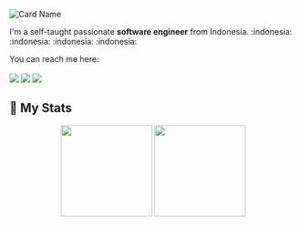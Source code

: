 ![Card Name](https://cardivo.vercel.app/api?name=Dwiky%20Aprian%20Ashari&description=Hi,%20I'am%20a%20passionate%20software%20engineer,%20nice%20to%20meet%20you%20%F0%9F%91%8B&image=https://avatars.githubusercontent.com/u/55075488?v=4&linkedin=Dwiky%20Aprian%20Ashari&instagram=aprian1337&github=aprian1337&pattern=floatingCogs&colorPattern=%23eaeaea&backgroundColor=%23ecf0f1)
<p>I'm a self-taught passionate <b>software engineer</b> from Indonesia. :indonesia: :indonesia: :indonesia: :indonesia:</p>
You can reach me here:<br><br>
<a href="mailto:dwikyapriyan@gmail.com" style="text-decoration: none;">
    <img
        src="https://img.shields.io/badge/email%20me%20here-%23EA4335?&style=for-the-badge&logo=gmail&logoColor=white" />
</a>
<a href="https://t.me/aprian1337" style="text-decoration: none;">
    <img src="https://img.shields.io/badge/telegram-%2326A5E4?&style=for-the-badge&logo=telegram&logoColor=white" />
</a>
<a href="https://www.linkedin.com/in/dwiky-aprian-ashari-697082148/" style="text-decoration: none;">
    <img src="https://img.shields.io/badge/linkedin-%230E76A8?&style=for-the-badge&logo=linkedin&logoColor=white" />
</a>

## :pushpin: My Stats
<p align="center">
<img height="160em" src="https://github-readme-stats.vercel.app/api?username=aprian1337&layout=compact&theme=tokyonight&show_icons=true&hide_border=true" align = "center"/>
<img height="160em" src="https://github-readme-streak-stats.herokuapp.com/?user=DenverCoder1&theme=dark&theme=tokyonight&hide_border=true" align = "center"/>
</p>


